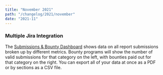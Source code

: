 ```yaml
---
title: "November 2021"
path: "/changelog/2021/november"
date: "2021-11"
---
```


### Multiple Jira Integration
The [Submissions & Bounty Dashboard](/programs/submissions-bounty-dashboard.html) shows data on all report submissions broken up by different metrics. Bounty programs will show the number of valid submissions for that category on the left, with bounties paid out for that category on the right. You can export all of your data at once as a PDF or by sections as a CSV file.
